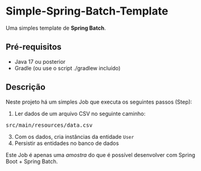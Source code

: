 # Simple-Spring-Batch-Template
Uma simples template de **Spring Batch**.

## Pré-requisitos
- Java 17 ou posterior
- Gradle (ou use o script ./gradlew incluído)

## Descrição
Neste projeto há um simples Job que executa os seguintes passos (Step):
1. Ler dados de um arquivo CSV no seguinte caminho:
<pre>src/main/resources/data.csv</pre>
3. Com os dados, cria instâncias da entidade <code>User</code>
4. Persistir as entidades no banco de dados

Este Job é apenas uma _amostra_ do que é possível desenvolver com Spring Boot + Spring Batch.
